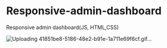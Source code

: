 # Responsive-admin-dashboard

Responsive admin dashboard(JS, HTML,CSS)

![Uploading 41851be8-5186-48e2-b91e-1a711e69f6cf.gif…]()

